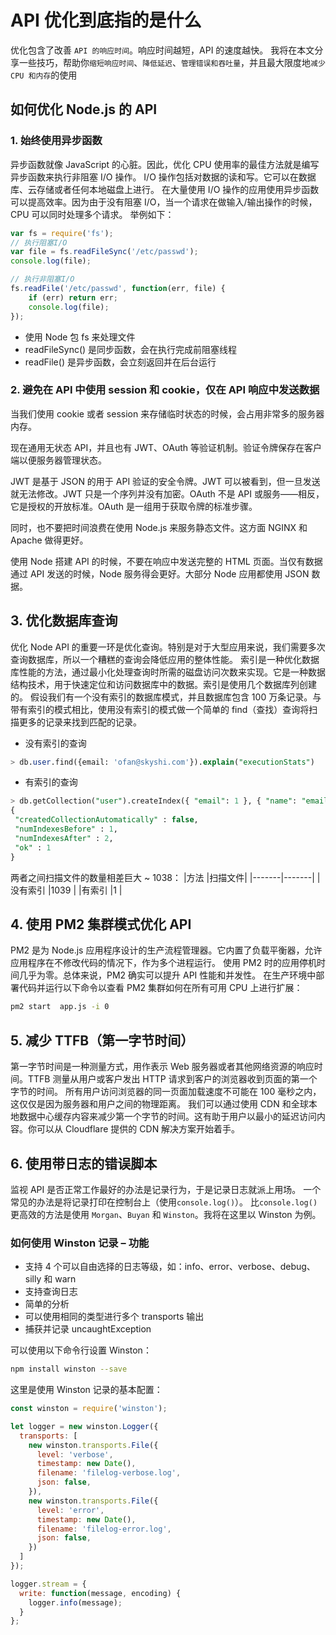 # API 优化到底指的是什么

优化包含了改善 `API 的响应时间`。响应时间越短，API 的速度越快。
我将在本文分享一些技巧，帮助你`缩短响应时间`、`降低延迟`、`管理错误和吞吐量`，并且最大限度地`减少 CPU 和内存`的使用

## 如何优化 Node.js 的 API

### 1. 始终使用异步函数

异步函数就像 JavaScript 的心脏。因此，优化 CPU 使用率的最佳方法就是编写异步函数来执行非阻塞 I/O 操作。
I/O 操作包括对数据的读和写。它可以在数据库、云存储或者任何本地磁盘上进行。
在大量使用 I/O 操作的应用使用异步函数可以提高效率。因为由于没有阻塞 I/O，当一个请求在做输入/输出操作的时候，CPU 可以同时处理多个请求。
举例如下：
```js
var fs = require('fs');
// 执行阻塞I/O
var file = fs.readFileSync('/etc/passwd');
console.log(file);

// 执行非阻塞I/O
fs.readFile('/etc/passwd', function(err, file) {
    if (err) return err;
    console.log(file);
});
```
- 使用 Node 包 fs 来处理文件
- readFileSync() 是同步函数，会在执行完成前阻塞线程
- readFile() 是异步函数，会立刻返回并在后台运行


### 2. 避免在 API 中使用 session 和 cookie，仅在 API 响应中发送数据
当我们使用 cookie 或者 session 来存储临时状态的时候，会占用非常多的服务器内存。

现在通用无状态 API，并且也有 JWT、OAuth 等验证机制。验证令牌保存在客户端以便服务器管理状态。

JWT 是基于 JSON 的用于 API 验证的安全令牌。JWT 可以被看到，但一旦发送就无法修改。JWT 只是一个序列并没有加密。OAuth 不是 API 或服务——相反，它是授权的开放标准。OAuth 是一组用于获取令牌的标准步骤。

同时，也不要把时间浪费在使用 Node.js 来服务静态文件。这方面 NGINX 和 Apache 做得更好。

使用 Node 搭建 API 的时候，不要在响应中发送完整的 HTML 页面。当仅有数据通过 API 发送的时候，Node 服务得会更好。大部分 Node 应用都使用 JSON 数据。


## 3. 优化数据库查询
优化 Node API 的重要一环是优化查询。特别是对于大型应用来说，我们需要多次查询数据库，所以一个糟糕的查询会降低应用的整体性能。
索引是一种优化数据库性能的方法，通过最小化处理查询时所需的磁盘访问次数来实现。它是一种数据结构技术，用于快速定位和访问数据库中的数据。索引是使用几个数据库列创建的。
假设我们有一个没有索引的数据库模式，并且数据库包含 100 万条记录。与带有索引的模式相比，使用没有索引的模式做一个简单的 find（查找）查询将扫描更多的记录来找到匹配的记录。
- 没有索引的查询
```sql
> db.user.find({email: 'ofan@skyshi.com'}).explain("executionStats")
```
- 有索引的查询
```sql
> db.getCollection("user").createIndex({ "email": 1 }, { "name": "email_1", "unique": true })
{
 "createdCollectionAutomatically" : false,
 "numIndexesBefore" : 1,
 "numIndexesAfter" : 2,
 "ok" : 1
}
```
两者之间扫描文件的数量相差巨大 ~ 1038：
|方法	|扫描文件|
|-------|-------|
|没有索引	|1039 |
|有索引	|1     |

## 4. 使用 PM2 集群模式优化 API

PM2 是为 Node.js 应用程序设计的生产流程管理器。它内置了负载平衡器，允许应用程序在不修改代码的情况下，作为多个进程运行。
使用 PM2 时的应用停机时间几乎为零。总体来说，PM2 确实可以提升 API 性能和并发性。
在生产环境中部署代码并运行以下命令以查看 PM2 集群如何在所有可用 CPU 上进行扩展：
```sh
pm2 start  app.js -i 0
```

## 5. 减少 TTFB（第一字节时间）

第一字节时间是一种测量方式，用作表示 Web 服务器或者其他网络资源的响应时间。TTFB 测量从用户或客户发出 HTTP 请求到客户的浏览器收到页面的第一个字节的时间。
所有用户访问浏览器的同一页面加载速度不可能在 100 毫秒之内，这仅仅是因为服务器和用户之间的物理距离。
我们可以通过使用 CDN 和全球本地数据中心缓存内容来减少第一个字节的时间。这有助于用户以最小的延迟访问内容。你可以从 Cloudflare 提供的 CDN 解决方案开始着手。

## 6. 使用带日志的错误脚本

监视 API 是否正常工作最好的办法是记录行为，于是记录日志就派上用场。
一个常见的办法是将记录打印在控制台上（使用`console.log()`）。
比`console.log()`更高效的方法是使用 `Morgan`、`Buyan` 和 `Winston`。我将在这里以 Winston 为例。
### 如何使用 Winston 记录 – 功能

- 支持 4 个可以自由选择的日志等级，如：info、error、verbose、debug、silly 和 warn
- 支持查询日志
- 简单的分析
- 可以使用相同的类型进行多个 transports 输出
- 捕获并记录 uncaughtException
  
可以使用以下命令行设置 Winston：
```sh
npm install winston --save
```
这里是使用 Winston 记录的基本配置：
```js
const winston = require('winston');

let logger = new winston.Logger({
  transports: [
    new winston.transports.File({
      level: 'verbose',
      timestamp: new Date(),
      filename: 'filelog-verbose.log',
      json: false,
    }),
    new winston.transports.File({
      level: 'error',
      timestamp: new Date(),
      filename: 'filelog-error.log',
      json: false,
    })
  ]
});

logger.stream = {
  write: function(message, encoding) {
    logger.info(message);
  }
};
```